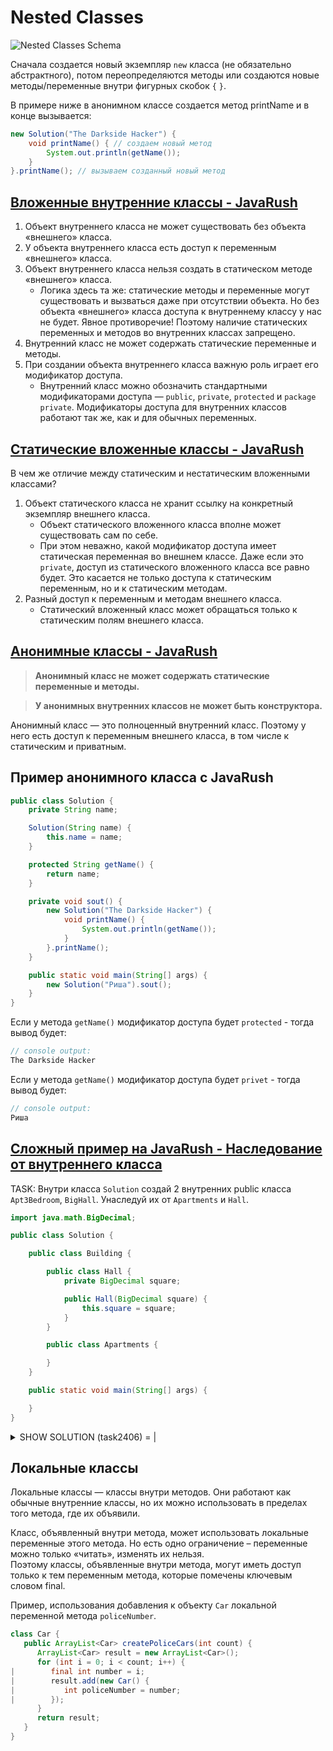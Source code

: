 # Nested Classes
![Nested Classes Schema](https://cdn.javarush.ru/images/article/10ac2dc4-b564-4868-83cf-77792005a358/800.webp)

Сначала создается новый экземпляр `new` класса (не обязательно абстрактного), потом переопределяются методы или создаются новые методы/переменные внутри фигурных скобок `{` `}`.

В примере ниже в анонимном классе создается метод printName и в конце вызывается:
```java
new Solution("The Darkside Hacker") {
    void printName() { // создаем новый метод
        System.out.println(getName());
    }
}.printName(); // вызываем созданный новый метод
```


## [Вложенные внутренние классы - JavaRush](https://javarush.ru/groups/posts/2181-vlozhennihe-vnutrennie-klassih)
1. Объект внутреннего класса не может существовать без объекта «внешнего» класса.
2. У объекта внутреннего класса есть доступ к переменным «внешнего» класса.
3. Объект внутреннего класса нельзя создать в статическом методе «внешнего» класса.
    * Логика здесь та же: статические методы и переменные могут существовать и вызваться даже при отсутствии объекта. 
      Но без объекта «внешнего» класса доступа к внутреннему классу у нас не будет. Явное противоречие! 
      Поэтому наличие статических переменных и методов во внутренних классах запрещено.
4. Внутренний класс не может содержать статические переменные и методы.
5. При создании объекта внутреннего класса важную роль играет его модификатор доступа.
    * Внутренний класс можно обозначить стандартными модификаторами доступа — `public`, `private`, `protected` и `package private`.
      Модификаторы доступа для внутренних классов работают так же, как и для обычных переменных.
      
## [Статические вложенные классы - JavaRush](https://javarush.ru/groups/posts/2183-staticheskie-vlozhennihe-klassih)
В чем же отличие между статическим и нестатическим вложенными классами?
1. Объект статического класса не хранит ссылку на конкретный экземпляр внешнего класса.
    * Объект статического вложенного класса вполне может существовать сам по себе.
    * При этом неважно, какой модификатор доступа имеет статическая переменная во внешнем классе. 
      Даже если это `private`, доступ из статического вложенного класса все равно будет. 
      Это касается не только доступа к статическим переменным, но и к статическим методам.
2. Разный доступ к переменным и методам внешнего класса.
    * Статический вложенный класс может обращаться только к статическим полям внешнего класса.

## [Анонимные классы - JavaRush](https://javarush.ru/groups/posts/2193-anonimnihe-klassih)
> **Анонимный класс не может содержать статические переменные и методы.**

> **У анонимных внутренних классов не может быть конструктора.**

Анонимный класс — это полноценный внутренний класс. Поэтому у него есть доступ к переменным внешнего класса, в том числе к статическим и приватным.



## Пример анонимного класса с JavaRush
```java
public class Solution {
    private String name;

    Solution(String name) {
        this.name = name;
    }

    protected String getName() {
        return name;
    }

    private void sout() {
        new Solution("The Darkside Hacker") {
            void printName() {
                System.out.println(getName());
            }
        }.printName();
    }

    public static void main(String[] args) {
        new Solution("Риша").sout();
    }
}
```
Если у метода `getName()` модификатор доступа будет `protected` - тогда вывод будет:
```java
// console output:
The Darkside Hacker
```
Если у метода `getName()` модификатор доступа будет `privet` - тогда вывод будет:
```java
// console output:
Риша
```


## [Сложный пример на JavaRush - Наследование от внутреннего класса](https://javarush.ru/tasks/com.javarush.task.task24.task2406)
TASK: Внутри класса `Solution` создай 2 внутренних public класса `Apt3Bedroom`, `BigHall`.
Унаследуй их от `Apartments` и `Hall`.

```java
import java.math.BigDecimal;

public class Solution {

    public class Building {

        public class Hall {
            private BigDecimal square;

            public Hall(BigDecimal square) {
                this.square = square;
            }
        }

        public class Apartments {

        }
    }

    public static void main(String[] args) {

    }
}
```

<details>
<summary>SHOW SOLUTION (task2406) = |</summary>

```java
import java.math.BigDecimal;

public class Solution {

    public class Building {

        public class Hall {
            private BigDecimal square;

            public Hall(BigDecimal square) {
                this.square = square;
            }
        }

        public class Apartments {

        }
    }

|   public class Apt3Bedroom extends Building.Apartments {
|       public Apt3Bedroom(Building building) {
|           building.super();
|       }
|   }

|   public class BigHall extends Building.Hall {
|       public BigHall(Building building) {
|           building.super(new BigDecimal(2000));
|       }
|   }

    public static void main(String[] args) {

    }
}
```

</details>


## Локальные классы
Локальные классы — классы внутри методов.
Они работают как обычные внутренние классы, но их можно использовать в пределах того метода, где их объявили.<br>

Класс, объявленный внутри метода, может использовать локальные переменные этого метода. 
Но есть одно ограничение – переменные можно только «читать», изменять их нельзя.<br>
Поэтому классы, объявленные внутри метода, могут иметь доступ только к тем переменным метода, которые помечены ключевым словом final.

Пример, использования добавления к объекту `Car` локальной переменной метода `policeNumber`.
```java
class Car {
   public ArrayList<Car> createPoliceCars(int count) {
      ArrayList<Car> result = new ArrayList<Car>();
      for (int i = 0; i < count; i++) {
|        final int number = i;
|        result.add(new Car() {
|           int policeNumber = number;
|        });
      }
      return result;
   }
}
```

